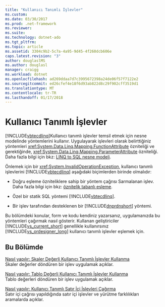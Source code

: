 ```yaml
---
title: "Kullanıcı Tanımlı İşlevler"
ms.custom: 
ms.date: 03/30/2017
ms.prod: .net-framework
ms.reviewer: 
ms.suite: 
ms.technology: dotnet-ado
ms.tgt_pltfrm: 
ms.topic: article
ms.assetid: 3304c9b2-5c7a-4a95-9d45-4f260dcb606e
caps.latest.revision: "3"
author: douglaslMS
ms.author: douglasl
manager: craigg
ms.workload: dotnet
ms.openlocfilehash: ad269ddaa7d7c3995672398a24de06f57f7122e2
ms.sourcegitcommit: ed26cfef4e18f6d93ab822d8c29f902cff3519d1
ms.translationtype: MT
ms.contentlocale: tr-TR
ms.lasthandoff: 01/17/2018
---
```

# <a name="user-defined-functions"></a>Kullanıcı Tanımlı İşlevler
[!INCLUDE[vbtecdlinq](../../../../../../includes/vbtecdlinq-md.md)]Kullanıcı tanımlı işlevler temsil etmek için nesne modelinde yöntemlerini kullanır. Uygulayarak işlevleri olarak belirttiğiniz yöntemleri <xref:System.Data.Linq.Mapping.FunctionAttribute> özniteliği ve gerektiğinde, <xref:System.Data.Linq.Mapping.ParameterAttribute> özniteliği. Daha fazla bilgi için bkz: [LINQ to SQL nesne modeli](../../../../../../docs/framework/data/adonet/sql/linq/the-linq-to-sql-object-model.md).  
  
 Önlemek için bir <xref:System.InvalidOperationException>, kullanıcı tanımlı işlevlerini [!INCLUDE[vbtecdlinq](../../../../../../includes/vbtecdlinq-md.md)] aşağıdaki biçimlerden birinde olmalıdır:  
  
-   Doğru eşleme özniteliklere sahip bir yöntem çağrısı Sarmalanan işlev. Daha fazla bilgi için bkz: [öznitelik tabanlı eşleme](../../../../../../docs/framework/data/adonet/sql/linq/attribute-based-mapping.md).  
  
-   Özel bir statik SQL yöntemi [!INCLUDE[vbtecdlinq](../../../../../../includes/vbtecdlinq-md.md)].  
  
-   Bir işlev tarafından desteklenen bir [!INCLUDE[dnprdnshort](../../../../../../includes/dnprdnshort-md.md)] yöntemi.  
  
 Bu bölümdeki konular, form ve kodu kendiniz yazarsanız, uygulamanızda bu yöntemleri çağırmak nasıl gösterir. Kullanan geliştiriciler [!INCLUDE[vs_current_short](../../../../../../includes/vs-current-short-md.md)] genellikle kullanırsınız [!INCLUDE[vs_ordesigner_long](../../../../../../includes/vs-ordesigner-long-md.md)] kullanıcı tanımlı işlevler eşlemek için.  
  
## <a name="in-this-section"></a>Bu Bölümde  
 [Nasıl yapılır: Skaler Değerli Kullanıcı Tanımlı İşlevler Kullanma](../../../../../../docs/framework/data/adonet/sql/linq/how-to-use-scalar-valued-user-defined-functions.md)  
 Skaler değerler döndüren bir işlev uygulamak açıklar.  
  
 [Nasıl yapılır: Tablo Değerli Kullanıcı Tanımlı İşlevler Kullanma](../../../../../../docs/framework/data/adonet/sql/linq/how-to-use-table-valued-user-defined-functions.md)  
 Tablo değerleri döndüren bir işlev uygulamak açıklar.  
  
 [Nasıl yapılır: Kullanıcı Tanımlı Satır İçi İşlevleri Çağırma](../../../../../../docs/framework/data/adonet/sql/linq/how-to-call-user-defined-functions-inline.md)  
 Satır içi çağrısı yapıldığında satır içi işlevler ve yürütme farklılıkları aramalarda açıklar.

